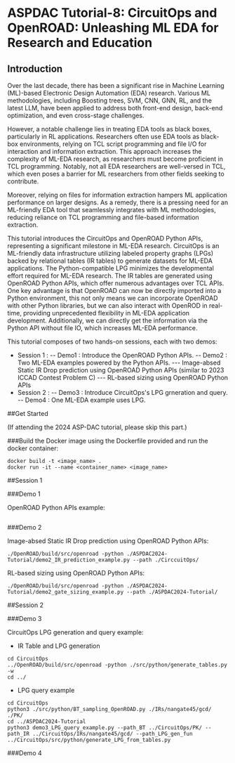 # ASPDAC Tutorial-8: CircuitOps and OpenROAD: Unleashing ML EDA for Research and Education
## Introduction
Over the last decade, there has been a significant rise in Machine Learning (ML)-based Electronic Design Automation (EDA) research. Various ML methodologies, including Boosting trees, SVM, CNN, GNN, RL, and the latest LLM, have been applied to address both front-end design, back-end optimization, and even cross-stage challenges.

However, a notable challenge lies in treating EDA tools as black boxes, particularly in RL applications. Researchers often use EDA tools as black-box environments, relying on TCL script programming and file I/O for interaction and information extraction. This approach increases the complexity of ML-EDA research, as researchers must become proficient in TCL programming. Notably, not all EDA researchers are well-versed in TCL, which even poses a barrier for ML researchers from other fields seeking to contribute.

Moreover, relying on files for information extraction hampers ML application performance on larger designs. As a remedy, there is a pressing need for an ML-friendly EDA tool that seamlessly integrates with ML methodologies, reducing reliance on TCL programming and file-based information extraction.

This tutorial introduces the CircuitOps and OpenROAD Python APIs, representing a significant milestone in ML-EDA research. CircuitOps is an ML-friendly data infrastructure utilizing labeled property graphs (LPGs) backed by relational tables (IR tables) to generate datasets for ML-EDA applications. The Python-compatible LPG minimizes the developmental effort required for ML-EDA research. The IR tables are generated using OpenROAD Python APIs, which offer numerous advantages over TCL APIs. One key advantage is that OpenROAD can now be directly imported into a Python environment, this not only means we can incorporate OpenROAD with other Python libraries, but we can also interact with OpenROD in real-time, providing unprecedented flexibility in ML-EDA application development. Additionally, we can directly get the information via the Python API without file IO, which increases ML-EDA performance.

This tutorial composes of two hands-on sessions, each with two demos:
- Session 1 :
-- Demo1 : Introduce the OpenROAD Python APIs.
-- Demo2 : Two ML-EDA examples powered by the Python APIs.
--- Image-absed Static IR Drop prediction using OpenROAD Python APIs (similar to 2023 ICCAD Contest Problem C)
--- RL-based sizing using OpenROAD Python APIs
- Session 2 :
-- Demo3 : Introduce CircuitOps's LPG grneration and query.
-- Demo4 : One ML-EDA example uses LPG.

##Get Started

(If attending the 2024 ASP-DAC tutorial, please skip this part.)

###Build the Docker image using the Dockerfile provided and run the docker container:

```
docker build -t <image_name> .
docker run -it --name <container_name> <image_name>
```

##Session 1

###Demo 1

OpenROAD Python APIs example:

```
```

###Demo 2 

Image-absed Static IR Drop prediction using OpenROAD Python APIs:

```
./OpenROAD/build/src/openroad -python ./ASPDAC2024-Tutorial/demo2_IR_prediction_example.py --path ./CirccuitOps/
```

RL-based sizing using OpenROAD Python APIs:

```
./OpenROAD/build/src/openroad -python ./ASPDAC2024-Tutorial/demo2_gate_sizing_example.py --path ./ASPDAC2024-Tutorial/
```

##Session 2

###Demo 3

CircuitOps LPG generation and query example:

- IR Table and LPG generation 

```
cd CircuitOps
../OpenROAD/build/src/openroad -python ./src/python/generate_tables.py -w
cd ../
```

- LPG query example

```
cd CircuitOps
python3 ./src/python/BT_sampling_OpenROAD.py ./IRs/nangate45/gcd/ ./PK/
cd ../ASPDAC2024-Tutorial
python3 demo3_LPG_query_example.py --path_BT ../CircuitOps/PK/ --path_IR ../CircuitOps/IRs/nangate45/gcd/ --path_LPG_gen_fun ../CircuitOps/src/python/generate_LPG_from_tables.py
```

###Demo 4


```
```

